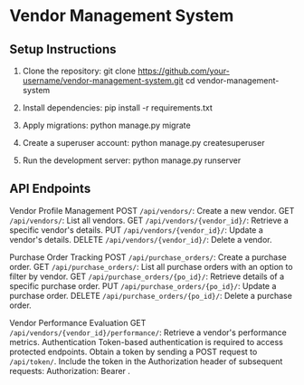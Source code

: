 # Vendor Management System

## Setup Instructions

1. Clone the repository:
   git clone https://github.com/your-username/vendor-management-system.git
   cd vendor-management-system
   
2. Install dependencies:
   pip install -r requirements.txt

3. Apply migrations:
   python manage.py migrate

4. Create a superuser account:
   python manage.py createsuperuser

5. Run the development server:
   python manage.py runserver

## API Endpoints
Vendor Profile Management
  POST `/api/vendors/`: Create a new vendor.
  GET `/api/vendors/`: List all vendors.
  GET `/api/vendors/{vendor_id}/`: Retrieve a specific vendor's details.
  PUT `/api/vendors/{vendor_id}/`: Update a vendor's details.
  DELETE `/api/vendors/{vendor_id}/`: Delete a vendor.
  
Purchase Order Tracking
  POST `/api/purchase_orders/`: Create a purchase order.
  GET `/api/purchase_orders/`: List all purchase orders with an option to filter by vendor.
  GET `/api/purchase_orders/{po_id}/`: Retrieve details of a specific purchase order.
  PUT `/api/purchase_orders/{po_id}/`: Update a purchase order.
  DELETE `/api/purchase_orders/{po_id}/`: Delete a purchase order.
  
Vendor Performance Evaluation
  GET `/api/vendors/{vendor_id}/performance/`: Retrieve a vendor's performance metrics.
  Authentication
  Token-based authentication is required to access protected endpoints.
  Obtain a token by sending a POST request to `/api/token/`.
  Include the token in the Authorization header of subsequent requests: Authorization: Bearer <token>.

